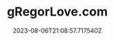 ---
title: "gRegorLove.com"
category: "IndieWeb & Personal Blogs"
site_url: https://gregorlove.com
feed_url: https://gregorlove.com/articles.atom
date: 2023-08-06T21:08:57.717540Z
domain: gregorlove.com

---